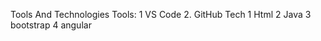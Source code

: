 Tools And Technologies
Tools:
      1 VS Code
      2. GitHub
Tech
    1 Html
    2 Java
    3 bootstrap
    4 angular